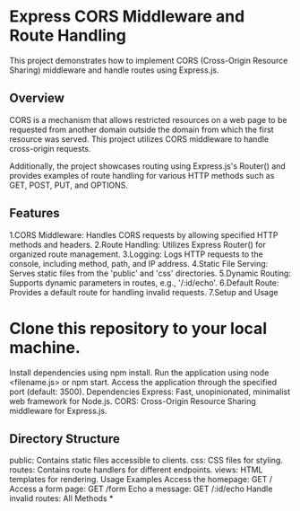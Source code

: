 # Express CORS Middleware and Route Handling
This project demonstrates how to implement CORS (Cross-Origin Resource Sharing) middleware and handle routes using Express.js.

## Overview
CORS is a mechanism that allows restricted resources on a web page to be requested from another domain outside the domain from which the first resource was served. This project utilizes CORS middleware to handle cross-origin requests.

Additionally, the project showcases routing using Express.js's Router() and provides examples of route handling for various HTTP methods such as GET, POST, PUT, and OPTIONS.

## Features
1.CORS Middleware: Handles CORS requests by allowing specified HTTP methods and headers.
2.Route Handling: Utilizes Express Router() for organized route management.
3.Logging: Logs HTTP requests to the console, including method, path, and IP address.
4.Static File Serving: Serves static files from the 'public' and 'css' directories.
5.Dynamic Routing: Supports dynamic parameters in routes, e.g., '/:id/echo'.
6.Default Route: Provides a default route for handling invalid requests.
7.Setup and Usage
# Clone this repository to your local machine.
Install dependencies using npm install.
Run the application using node <filename.js> or npm start.
Access the application through the specified port (default: 3500).
Dependencies
Express: Fast, unopinionated, minimalist web framework for Node.js.
CORS: Cross-Origin Resource Sharing middleware for Express.js.
## Directory Structure
public: Contains static files accessible to clients.
css: CSS files for styling.
routes: Contains route handlers for different endpoints.
views: HTML templates for rendering.
Usage Examples
Access the homepage: GET /
Access a form page: GET /form
Echo a message: GET /:id/echo
Handle invalid routes: All Methods *

 